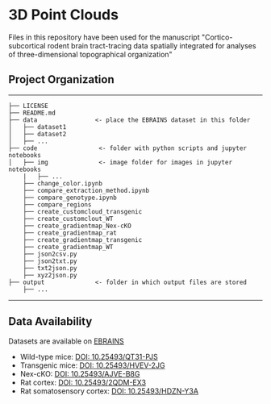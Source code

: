 # 3D Point Clouds

Files in this repository have been used for the manuscript "Cortico-subcortical rodent brain tract-tracing data spatially integrated for analyses of three-dimensional topographical organization"

## Project Organization

------------

    ├── LICENSE
    ├── README.md          
    ├── data                <- place the EBRAINS dataset in this folder
    │   ├── dataset1
    │   ├── dataset2     
    │   ├── ...
    ├── code                 <- folder with python scripts and jupyter notebooks
    │   ├── img              <- image folder for images in jupyter notebooks
        |   ├── ...
        ├── change_color.ipynb
        ├── compare_extraction_method.ipynb
        ├── compare_genotype.ipynb
        ├── compare_regions
        ├── create_customcloud_transgenic
        ├── create_customclout_WT
        ├── create_gradientmap_Nex-cKO
        ├── create_gradientmap_rat
        ├── create_gradientmap_transgenic
        ├── create_gradientmap_WT
        ├── json2csv.py
        ├── json2txt.py    
        ├── txt2json.py
        ├── xyz2json.py   
    ├── output              <- folder in which output files are stored
        ├── ...

--------

## Data Availability

Datasets are available on [EBRAINS](https://search.kg.ebrains.eu/?category=Dataset)

- Wild-type mice: [DOI: 10.25493/QT31-PJS](https://search.kg.ebrains.eu/instances/4660e79b-a731-40ac-905e-46d0d11c0dd5)
- Transgenic mice: [DOI: 10.25493/HVEV-2JG](https://search.kg.ebrains.eu/instances/d5ce9a28-021d-4d8a-94b0-9f532765ccd7)
- Nex-cKO: [DOI: 10.25493/AJVE-B8G](https://search.kg.ebrains.eu/instances/27dd2588-f4da-406c-9d01-8569bf912b0e)
- Rat cortex: [DOI: 10.25493/2QDM-EX3](https://search.kg.ebrains.eu/instances/2c499d79-ab7c-47d2-95e6-8e60d383c1a1)
- Rat somatosensory cortex: [DOI: 10.25493/HDZN-Y3A](https://search.kg.ebrains.eu/instances/dfe42457-ed43-4bf7-b7e6-90b3b0e2ef14)
